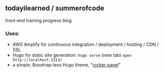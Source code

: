 ## todayilearned / summerofcode 

front-end training progress blog

### Uses:

- AWS Amplify for continuous integration / deployment / hosting / CDN / SSL
- Hugo for static site generation: `hugo serve` (new tab) `open http://localhost:1313/`
- a simple, Boostrap-less Hugo theme, "[rocker panel](https://github.com/jm3/rocker-panel)"
